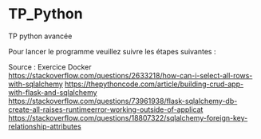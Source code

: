 # TP_Python
TP python avancée


Pour lancer le programme veuillez suivre les étapes suivantes : 



















Source : 
Exercice Docker
https://stackoverflow.com/questions/2633218/how-can-i-select-all-rows-with-sqlalchemy
https://thepythoncode.com/article/building-crud-app-with-flask-and-sqlalchemy
https://stackoverflow.com/questions/73961938/flask-sqlalchemy-db-create-all-raises-runtimeerror-working-outside-of-applicat
https://stackoverflow.com/questions/18807322/sqlalchemy-foreign-key-relationship-attributes